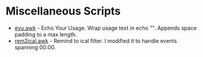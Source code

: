 # Miscellaneous Scripts


- [eyu.awk](eyu.awk) - Echo Your Usage. Wrap usage text in echo "". Appends space padding to a max length.
- [rem2ical.awk](rem2ical.awk) - Remind to ical filter. I modified it to handle events spanning 00:00.



